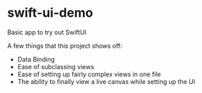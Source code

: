 # swift-ui-demo
Basic app to try out SwiftUI

A few things that this project shows off:
* Data Binding
* Ease of subclassing views
* Ease of setting up fairly complex views in one file 
* The ability to finally view a live canvas while setting up the UI

